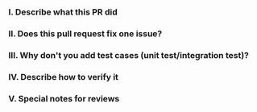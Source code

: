 
### Ⅰ. Describe what this PR did


### Ⅱ. Does this pull request fix one issue?


### Ⅲ. Why don't you add test cases (unit test/integration test)? 


### Ⅳ. Describe how to verify it


### Ⅴ. Special notes for reviews